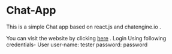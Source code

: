 # Chat-App
This is a simple Chat app based on react.js and chatengine.io .

You can visit the website by clicking [here](https://chitchat-raghurajj.netlify.app/) .
Login Using following credentials-
User user-name: tester
password: password
